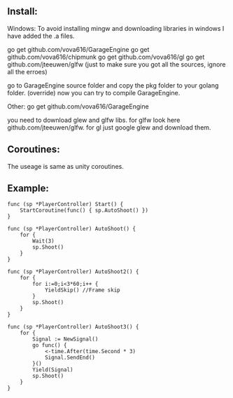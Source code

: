 ## Install:
Windows:
To avoid installing mingw and downloading libraries in windows I have added the .a files.

go get github.com/vova616/GarageEngine
go get github.com/vova616/chipmunk
go get github.com/vova616/gl 
go get github.com/jteeuwen/glfw
(just to make sure you got all the sources, ignore all the erroes)

go to GarageEngine source folder and copy the pkg folder to your golang folder. (override)
now you can try to compile GarageEngine.

Other:
go get github.com/vova616/GarageEngine

you need to download glew and glfw libs.
for glfw look here github.com/jteeuwen/glfw.
for gl just google glew and download them.


## Coroutines:
The useage is same as unity coroutines.

## Example:
	func (sp *PlayerController) Start() {
		StartCoroutine(func() { sp.AutoShoot() })
	}

	func (sp *PlayerController) AutoShoot() {
		for {
			Wait(3)
			sp.Shoot()
		}
	}

	func (sp *PlayerController) AutoShoot2() {
		for {
			for i:=0;i<3*60;i++ {
				YieldSkip() //Frame skip
			}
			sp.Shoot()
		}
	}

	func (sp *PlayerController) AutoShoot3() {
		for {
			Signal := NewSignal()
			go func() {
				<-time.After(time.Second * 3)
				Signal.SendEnd()
			}() 
			Yield(Signal)
			sp.Shoot()
		}
	} 

